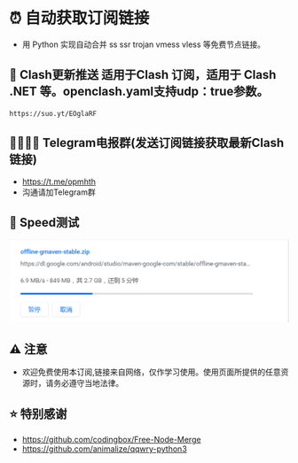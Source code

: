 # ⏰ 自动获取订阅链接

- 用 Python 实现自动合并 ss ssr trojan vmess vless 等免费节点链接。

## 💌 Clash更新推送 适用于Clash 订阅，适用于 Clash .NET 等。openclash.yaml支持udp：true参数。
```
https://suo.yt/EOglaRF
```

## 👩‍👩‍👧‍👦 Telegram电报群(发送订阅链接获取最新Clash链接)

- https://t.me/opmhth
- 沟通请加Telegram群

## 🚀 Speed测试

![images](./res/d181a7d1ab093.PNG)

## ⚠️ 注意

- 欢迎免费使用本订阅,链接来自网络，仅作学习使用。使用页面所提供的任意资源时，请务必遵守当地法律。

## ⭐ 特别感谢

- https://github.com/codingbox/Free-Node-Merge
- https://github.com/animalize/qqwry-python3